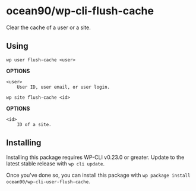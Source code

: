 ocean90/wp-cli-flush-cache
=========================

Clear the cache of a user or a site.

## Using

```
wp user flush-cache <user>
```

**OPTIONS**

	<user>
		User ID, user email, or user login.

```
wp site flush-cache <id>
```

**OPTIONS**

	<id>
		ID of a site.

## Installing

Installing this package requires WP-CLI v0.23.0 or greater. Update to the latest stable release with `wp cli update`.

Once you've done so, you can install this package with `wp package install ocean90/wp-cli-user-flush-cache`.
